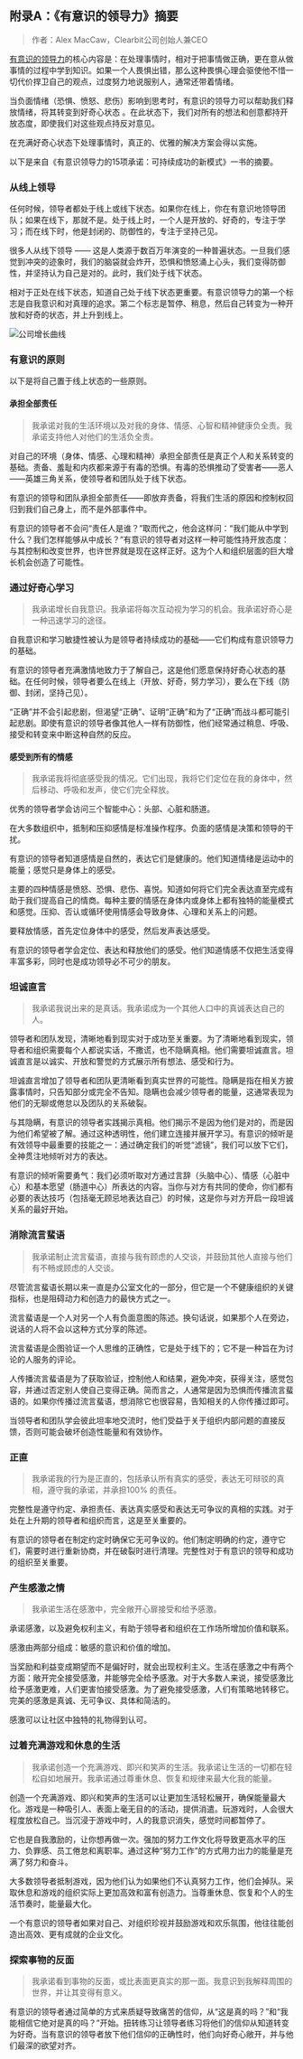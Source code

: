 ## 附录A：《有意识的领导力》摘要

> 作者：Alex MacCaw，Clearbit公司创始人兼CEO

[有意识的领导力](https://conscious.is/)的核心内容是：在处理事情时，相对于把事情做正确，更在意从做事情的过程中学到知识。如果一个人畏惧出错，那么这种畏惧心理会驱使他不惜一切代价捍卫自己的观点，过度努力地说服别人，通常还带着情绪。

当负面情绪（恐惧、愤怒、悲伤）影响到思考时，有意识的领导力可以帮助我们释放情绪，将其转变到好奇心状态  。在此状态下，我们对所有的想法和创意都持开放态度，即使我们对这些观点持反对意见。

在充满好奇心状态下处理事情时，真正的、优雅的解决方案会得以实施。

以下是来自《有意识领导力的15项承诺：可持续成功的新模式》一书的摘要。


### 从线上领导

任何时候，领导者都处于线上或线下状态。如果你在线上，你在有意识地领导团队；如果在线下，那就不是。处于线上时，一个人是开放的、好奇的，专注于学习；而在线下时，他是封闭的、防御性的，专注于坚持己见。

很多人从线下领导 —— 这是人类源于数百万年演变的一种普遍状态。一旦我们感觉到冲突的迹象时，我们的脑袋就会炸开，恐惧和愤怒涌上心头，我们变得防御性，并坚持认为自己是对的。此时，我们处于线下状态。

相对于正处在线下状态，知道自己处于线下状态更重要。有意识领导力的第一个标志是自我意识和对真理的追求。第二个标志是暂停、稍息，然后自己转变为一种开放和好奇的状态，并上升到线上。


![公司增长曲线](../images/append_a_1.png)

### 有意识的原则
以下是将自己置于线上状态的一些原则。

#### 承担全部责任
>  我承诺对我的生活环境以及对我的身体、情感、心智和精神健康负全责。我承诺支持他人对他们的生活负全责。

对自己的环境（身体、情感、心理和精神）承担全部责任是真正个人和关系转变的基础。责备、羞耻和内疚都来源于有毒的恐惧。有毒的恐惧推动了受害者——恶人——英雄三角关系，使领导者和团队处于线下状态。

有意识的领导和团队承担全部责任——即放弃责备，将我们生活的原因和控制权回归到我们自己身上，而不是外部事件中。

有意识的领导者不会问“责任人是谁？”取而代之，他会这样问：“我们能从中学到什么？我们怎样能够从中成长？”有意识的领导者对这样一种可能性持开放态度：与其控制和改变世界，也许世界就是现在这样正好。这为个人和组织层面的巨大增长机会创造了可能性。

### 通过好奇心学习
> 我承诺增长自我意识。我承诺将每次互动视为学习的机会。我承诺好奇心是一种迅速学习的途径。

自我意识和学习敏捷性被认为是领导者持续成功的基础——它们构成有意识领导力的基础。

有意识的领导者充满激情地致力于了解自己，这是他们愿意保持好奇心状态的基础。在任何时候，领导者要么在线上（开放、好奇，努力学习），要么在下线（防御、封闭，坚持己见）。

“正确”并不会引起悲剧，但渴望“正确”、证明“正确”和为了“正确”而战斗都可能引起悲剧。即使有意识的领导者像其他人一样有防御性，他们经常通过稍息、呼吸、接受和转变来中断这种自然的反应。


#### 感受到所有的情感
> 我承诺我将彻底感受我的情况。它们出现，我将它们定位在我的身体中，然后移动、呼吸和发声，使它们完全释放。

优秀的领导者学会访问三个智能中心：头部、心脏和肠道。

在大多数组织中，抵制和压抑感情是标准操作程序。负面的感情是决策和领导的干扰。

有意识的领导者知道感情是自然的，表达它们是健康的。他们知道情绪是运动中的能量；感觉只是身体上的感受。

主要的四种情感是愤怒、恐惧、悲伤、喜悦。知道如何将它们完全表达直至完成有助于我们提高自己的情商。每种主要的情感在身体内或身体上都有独特的能量模式和感觉。压抑、否认或循环使用情感会导致身体、心理和关系上的问题。

要释放情感，首先定位身体中的感受，然后发声表达感受。

有意识的领导者学会定位、表达和释放他们的感受。他们知道情感不仅把生活变得丰富多彩，同时也是成功领导必不可少的朋友。

### 坦诚直言
> 我承诺我说出来的是真话。我承诺成为一个其他人口中的真诚表达自己的人。

领导者和团队发现，清晰地看到现实对于成功至关重要。为了清晰地看到现实，领导者和组织需要每个人都说实话，不撒谎，也不隐瞒真相。他们需要坦诚直言。坦诚直言是以诚实、开放和警觉的方式展示所有想法、感受和行为。

坦诚直言增加了领导者和团队更清晰看到真实世界的可能性。隐瞒是指在相关方披露事情时，只告知部分或完全不告知。隐瞒也会减少领导者的能量，这通常表现为他们的无聊或倦怠以及团队的关系破裂。

与其隐瞒，有意识的领导者实践揭示真相。他们揭示不是因为他们是对的，而是因为他们希望被了解。通过这种透明性，他们建立连接并展开学习。有意识的倾听是有效领导中最重要的技能之一：通过确定我们的听觉“滤镜”，我们可以放下它们，全神贯注地倾听对方的表达。

有意识的倾听需要勇气：我们必须听取对方通过言辞（头脑中心）、情感（心脏中心）和基本愿望（肠道中心）所表达的内容。当你与对方有共同的使命，你们都有必要的表达技巧（包括毫无顾忌地表达自己）的时候，这是你与对方开启一段坦诚关系的最好开始。

### 消除流言蜚语
> 我承诺制止流言蜚语，直接与我有顾虑的人交谈，并鼓励其他人直接与他们有不畅或顾虑的人交谈。

尽管流言蜚语长期以来一直是办公室文化的一部分，但它是一个不健康组织的关键指标，也是阻碍动力和创造力的最快方式之一。

流言蜚语是一个人对另一个人有负面意图的陈述。换句话说，如果那个人在旁边，说话的人将不会以这种方式分享的陈述。

流言蜚语是企图验证一个人思维的正确性，它是处于线下的；它不是一种旨在为讨论的人服务的评论。

人传播流言蜚语是为了获取验证，控制他人和结果，避免冲突，获得关注，感觉包容，并通过否定别人使自己变得正确。简而言之，人通常是因为恐惧而传播流言蜚语的。如果你传播过流言蜚语，想消除它也很容易，告知相关的人你传播过即可。

当领导者和团队学会彼此坦率地交流时，他们受益于关于组织内部问题的直接反馈，否则可能会破坏创造性能量和有效协作。

### 正直
> 我承诺我的行为是正直的，包括承认所有真实的感受，表达无可辩驳的真相，遵守我的承诺，并承担100% 的责任。

完整性是遵守约定、承担责任、表达真实感受和表达无可争议的真相的实践。对于处在上升期的领导者和组织而言，这是至关重要的。

有意识的领导者在制定约定时确保它无可争议的。他们制定明确的约定，遵守它们，需要时进行重新协商，并在破裂时进行清理。完整性对于有意识的领导和成功的组织至关重要。

### 产生感激之情
> 我承诺生活在感激中，完全敞开心扉接受和给予感激。

承诺感激，以及避免权利主义，有助于领导者和组织在工作场所增加价值和联系。

感激由两部分组成：敏感的意识和价值的增加。

当奖励和利益变成期望而不是偏好时，就会出现权利主义。生活在感激之中有两个方面：敞开完全接受感激，并能够完全给予感激。对于大多数人来说，接受感激比给予感激更难，人们更害怕接受感激。为了避免接受感激，人们有策略地转移它。完美的感激是真诚、无可争议、具体和简洁的。

感激可以让社区中独特的礼物得到认可。

### 过着充满游戏和休息的生活
> 我承诺创造一个充满游戏、即兴和笑声的生活。我承诺让生活的一切都在轻松自如地展开。我承诺通过尊重休息、恢复和规律来最大化我的能量。

创造一个充满游戏、即兴和笑声的生活可以让更加生活轻松展开，确保能量最大化。游戏是一种吸引人、表面上毫无目的的活动，提供消遣。玩游戏时，人会很大程度放松自己。当沉浸于游戏中时，人的我意识消失，感觉时间都暂停了。

它也是自我激励的，让你想再做一次。强加的努力工作文化将导致更高水平的压力、负罪感、员工倦怠和离职率。通过这种“努力工作”的方式用力出力的能量是充满了努力和奋斗。

大多数领导者抵制游戏，因为他们认为如果他们不认真努力工作，他们会掉队。采取休息和游戏的组织实际上更加高效和富有创造力。当尊重休息、恢复和个人的生活节奏时，能量最大化。

一个有意识的领导者如果对自己、对组织珍视并鼓励游戏和欢乐氛围，他往往能创造出高效、更有成就的企业文化。

### 探索事物的反面
> 我承诺看到事物的反面，或比表面更真实的那一面。我意识到我解释周围的世界，并让其变得有意义。

有意识的领导者通过简单的方式来质疑导致痛苦的信仰，从“这是真的吗？”和“我能相信它绝对是真的吗？”开始。扭转练习让领导者练习将他们的信仰从知道转变为好奇。当有意识的领导者放下他们信仰的正确性时，他们向好奇心敞开，并与他们最深的欲望对齐。
